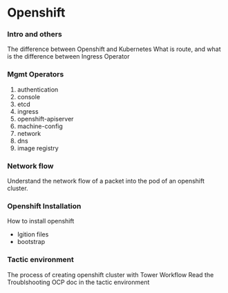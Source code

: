 # Openshift

### Intro and others
The difference between Openshift and Kubernetes
What is route, and what is the difference between Ingress Operator

### Mgmt Operators

1. authentication
2. console
3. etcd
4. ingress
5. openshift-apiserver
6. machine-config
7. network
8. dns
9. image registry

### Network flow

Understand the network flow of a packet into the pod of an openshift cluster.


### Openshift Installation

How to install openshift 
 - Igition files
 - bootstrap


### Tactic environment
The process of creating openshift cluster with Tower Workflow
Read the Troublshooting OCP doc in the tactic environment

